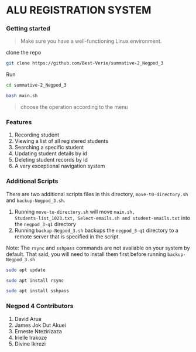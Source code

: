 # ALU REGISTRATION SYSTEM 


### Getting started

> Make sure you have a well-functioning Linux environment.

clone the repo

```bash
git clone https://github.com/Best-Verie/summative-2_Negpod_3
```
Run


``` bash
cd summative-2_Negpod_3
```

``` bash
bash main.sh
```

> choose the operation according to the menu

### Features

1. Recording student
2. Viewing a list of all registered students 
3. Searching a specific student
4. Updating student details by id
5. Deleting student records by id
6. A very exceptional navigation system

### Additional Scripts

There are two additional scripts files in this directory, <code>move-t0-directory.sh</code> and <code>backup-Negpod_3.sh</code>.
1. Running <code>move-to-directory.sh</code> will move <code>main.sh, Students-list_1023.txt, Select-emails.sh and student-emails.txt</code> into the <code>negpod_3-q1</code> directory
2. Running <code>backup-Negpod_3.sh</code> backups the <code>negpod_3-q1</code> directory to a remote server that is specified in the script.

Note: 
The <code>rsync</code> and <code>sshpass</code> commands are not available on your system by default. That said, you will need to install them first before running <code>backup-Negpod_3.sh</code>

``` bash
sudo apt update
```

``` bash
sudo apt install rsync
```

``` bash
sudo apt install sshpass
```

### Negpod 4 Contributors

1. David Arua
2. James Jok Dut Akuei
3. Erneste Ntezirizaza
4. Irielle Irakoze
5. Divine Ikirezi
